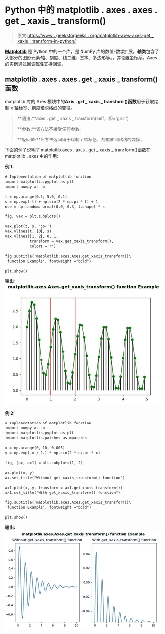 # Python 中的 matplotlib . axes . axes . get _ xaxis _ transform()

> 原文:[https://www . geeksforgeeks . org/matplotlib-axes-axes-get _ xaxis _ transform-in-python/](https://www.geeksforgeeks.org/matplotlib-axes-axes-get_xaxis_transform-in-python/)

**[Matplotlib](https://www.geeksforgeeks.org/python-introduction-matplotlib/)** 是 Python 中的一个库，是 NumPy 库的数值-数学扩展。**轴类**包含了大部分的图形元素:轴、刻度、线二维、文本、多边形等。，并设置坐标系。Axes 的实例通过回调属性支持回调。

## matplotlib . axes . axes . get _ xaxis _ transform()函数

matplotlib 库的 Axes 模块中的**Axis . get _ xaxis _ transform()函数**用于获取绘制 x 轴标签、刻度和网格线的变换。

> **语法:**axes . get _ xaxis _ transform(self，即='grid ')
> 
> **参数:**该方法不接受任何参数。
> 
> **返回值:**此方法返回用于绘制 x 轴标签、刻度和网格线的变换。

下面的例子说明了 matplotlib.axes . axes . get _ xaxis _ transform()函数在 matplotlib . axes 中的作用:

**例 1:**

```
# Implementation of matplotlib function
import matplotlib.pyplot as plt
import numpy as np

t = np.arange(0.0, 5.0, 0.1)
s = np.exp(-t) + np.sin(2 * np.pi * t) + 1
nse = np.random.normal(0.0, 0.3, t.shape) * s

fig, vax = plt.subplots()

vax.plot(t, s, 'go-')
vax.vlines(t, [0], s)
vax.vlines([1, 2], 0, 1,
           transform = vax.get_xaxis_transform(),
           colors ='r')

fig.suptitle('matplotlib.axes.Axes.get_xaxis_transform()\
 function Example', fontweight ="bold")

plt.show()
```

**输出:**
![](img/7bf104e7ac31e6b9b50948f9c1c20593.png)

**例 2:**

```
# Implementation of matplotlib function
import numpy as np
import matplotlib.pyplot as plt
import matplotlib.patches as mpatches

x = np.arange(0, 10, 0.005)
y = np.exp(-x / 2.) * np.sin(2 * np.pi * x)

fig, [ax, ax1] = plt.subplots(1, 2)

ax.plot(x, y)
ax.set_title("Without get_xaxis_transform() function")

ax1.plot(x, y, transform = ax1.get_xaxis_transform())
ax1.set_title("With get_xaxis_transform() function")

fig.suptitle('matplotlib.axes.Axes.get_xaxis_transform()\
 function Example', fontweight ="bold")

plt.show()
```

**输出:**
![](img/20a325b2afc97f5674681b358a811322.png)